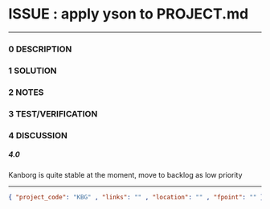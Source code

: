 # ISSUE : apply yson to PROJECT.md
--------------------------------
### 0 DESCRIPTION


### 1 SOLUTION


### 2 NOTES


### 3 TEST/VERIFICATION


### 4 DISCUSSION

##### 4.0
Kanborg is quite stable at the moment, move to backlog as low priority

--------------------------------
```json
{ "project_code": "KBG" , "links": "" , "location": "" , "fpoint": "" }
```

